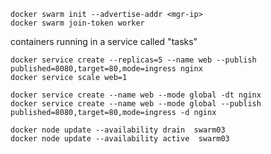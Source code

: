 ```
docker swarm init --advertise-addr <mgr-ip>
docker swarm join-token worker
```

containers running in a service called "tasks"

```
docker service create --replicas=5 --name web --publish published=8080,target=80,mode=ingress nginx
docker service scale web=1
```

```
docker service create --name web --mode global -dt nginx
docker service create --name web --mode global --publish published=8080,target=80,mode=ingress -d nginx
```

```
docker node update --availability drain  swarm03
docker node update --availability active  swarm03
```